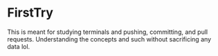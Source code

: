 # FirstTry
This is meant for studying terminals and pushing, committing, and pull requests. Understanding the concepts and such without sacrificing any data lol.
